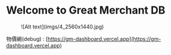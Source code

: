 # Welcome to Great Merchant DB

<figure markdown>
![Alt text](imgs/4_2560x1440.jpg)
</figure>

物價網(debug) : [https://gm-dashboard.vercel.app](https://gm-dashboard.vercel.app)